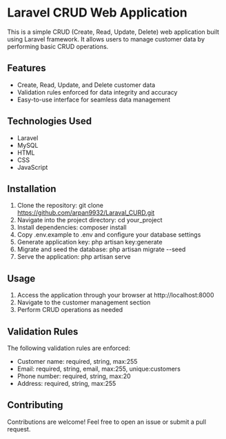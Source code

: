 # Laravel CRUD Web Application

This is a simple CRUD (Create, Read, Update, Delete) web application built using Laravel framework. It allows users to manage customer data by performing basic CRUD operations.

## Features

- Create, Read, Update, and Delete customer data
- Validation rules enforced for data integrity and accuracy
- Easy-to-use interface for seamless data management

## Technologies Used

- Laravel
- MySQL
- HTML
- CSS
- JavaScript

## Installation

1. Clone the repository: git clone https://github.com/arpan9932/Laraval_CURD.git
2. Navigate into the project directory: cd your_project
3. Install dependencies: composer install
4. Copy .env.example to .env and configure your database settings
5. Generate application key: php artisan key:generate
6. Migrate and seed the database: php artisan migrate --seed
7. Serve the application: php artisan serve

## Usage

1. Access the application through your browser at http://localhost:8000
2. Navigate to the customer management section
3. Perform CRUD operations as needed

## Validation Rules

The following validation rules are enforced:

- Customer name: required, string, max:255
- Email: required, string, email, max:255, unique:customers
- Phone number: required, string, max:20
- Address: required, string, max:255

## Contributing

Contributions are welcome! Feel free to open an issue or submit a pull request.
